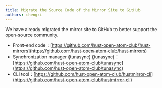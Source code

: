 ```yaml
---
title: Migrate the Source Code of the Mirror Site to GitHub
authors: chengzi
---
```


We have already migrated the mirror site to GitHub to better support the open-source community.

- Front-end code：[https://github.com/hust-open-atom-club/hust-mirrors](https://github.com/hust-open-atom-club/hust-mirrors)
- Synchronization manager (tunasync) (tunasync)：[https://github.com/hust-open-atom-club/tunasync](https://github.com/hust-open-atom-club/tunasync)
- CLI tool：[https://github.com/hust-open-atom-club/hustmirror-cli](https://github.com/hust-open-atom-club/hustmirror-cli)
